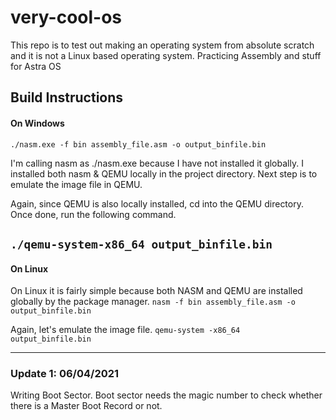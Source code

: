 # very-cool-os
This repo is to test out making an operating system from absolute scratch and it is not a Linux based operating system. Practicing Assembly and stuff for Astra OS  

## Build Instructions 
#### On Windows
```./nasm.exe -f bin assembly_file.asm -o output_binfile.bin```

I'm calling nasm as ./nasm.exe because I have not installed it globally. I installed both nasm & QEMU locally in the project directory.
Next step is to emulate the image file in QEMU.

Again, since QEMU is also locally installed, cd into the QEMU directory. Once done, run the following command.

```./qemu-system-x86_64 output_binfile.bin```
---
#### On Linux

On Linux it is fairly simple because both NASM and QEMU are installed globally by the package manager. 
```nasm -f bin assembly_file.asm -o output_binfile.bin```

Again, let's emulate the image file. 
```qemu-system -x86_64  output_binfile.bin```

___
### Update 1: 06/04/2021
Writing Boot Sector.
Boot sector needs the magic number to check whether there is a Master Boot Record or not. 

